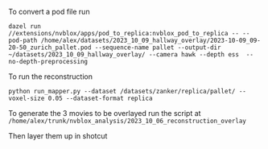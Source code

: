 
To convert a pod file run
```
dazel run //extensions/nvblox/apps/pod_to_replica:nvblox_pod_to_replica -- --pod-path /home/alex/datasets/2023_10_09_hallway_overlay/2023-10-09_09-20-50_zurich_pallet.pod --sequence-name pallet --output-dir ~/datasets/2023_10_09_hallway_overlay/ --camera hawk --depth ess  --no-depth-preprocessing
```

To run the reconstruction
```
python run_mapper.py --dataset /datasets/zanker/replica/pallet/ --voxel-size 0.05 --dataset-format replica
```

To generate the 3 movies to be overlayed run the script at `/home/alex/trunk/nvblox_analysis/2023_10_06_reconstruction_overlay`

Then layer them up in shotcut



